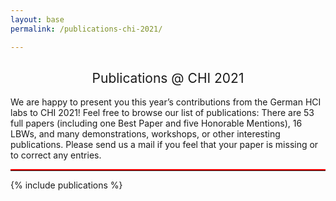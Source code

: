 ```yaml
---
layout: base
permalink: /publications-chi-2021/

---
```

<h2 style="font-weight: 400; text-align: center">Publications @ CHI 2021</h2>
We are happy to present you this year’s contributions from the German HCI labs to CHI 2021! Feel free to browse our list of publications: There are 53 full papers (including one Best Paper and five Honorable Mentions), 16 LBWs, and many demonstrations, workshops, or other interesting publications. Please send us a mail if you feel that your paper is missing or to correct any entries.

---

<style>
hr {
  border: none;
  border-top: 2px solid red;
  margin: 1em 0;
}
</style>

{% include publications %}
